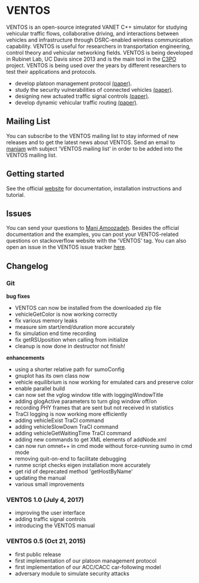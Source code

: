 # VENTOS #

VENTOS is an open-source integrated VANET C++ simulator for studying vehicular traffic flows, collaborative driving, and interactions between vehicles and infrastructure through DSRC-enabled wireless communication capability. VENTOS is useful for researchers in transportation engineering, control theory and vehicular networking fields. VENTOS is being developed in Rubinet Lab, UC Davis since 2013 and is the main tool in the [C3PO](https://www.ece.ucdavis.edu/~chuah/rubinet/projects/c3po.html) project. VENTOS is being used over the years by different researchers to test their applications and protocols. 

+ develop platoon management protocol [(paper)](http://www.sciencedirect.com/science/article/pii/S2214209615000145).
+ study the security vulnerabilities of connected vehicles [(paper)](http://ieeexplore.ieee.org/abstract/document/7120028/).
+ designing new actuated traffic signal controls [(paper)](soon).
+ develop dynamic vehicular traffic routing [(paper)](https://trid.trb.org/view.aspx?id=1393674).

## Mailing List ##

You can subscribe to the VENTOS mailing list to stay informed of new releases and to get the latest news about VENTOS. Send an email to [maniam](mailto:maniam@ucdavis.edu) with subject 'VENTOS mailing list' in order to be added into the VENTOS mailing list.

## Getting started ##

See the official [website](http://maniam.github.io/VENTOS/) for documentation, installation instructions and tutorial.

## Issues ##

You can send your questions to [Mani Amoozadeh](mailto:maniam@ucdavis.edu). Besides the official documentation and the examples, you can post your VENTOS-related questions on stackoverflow website with the 'VENTOS' tag. You can also open an issue in the VENTOS issue tracker [here](https://github.com/ManiAm/VENTOS_Public/issues).

## Changelog ##

### Git ###

**bug fixes**
+ VENTOS can now be installed from the downloaded zip file
+ vehicleGetColor is now working correctly
+ fix various memory leaks
+ measure sim start/end/duration more accurately
+ fix simulation end time recording
+ fix getRSUposition when calling from initialize
+ cleanup is now done in destructor not finish!

**enhancements**
+ using a shorter relative path for sumoConfig
+ gnuplot has its own class now
+ vehicle equilibrium is now working for emulated cars and preserve color
+ enable parallel build
+ can now set the vglog window title with loggingWindowTitle
+ adding glogActive parameters to turn glog window off/on
+ recording PHY frames that are sent but not received in statistics
+ TraCI logging is now working more efficiently
+ adding vehicleExist TraCI command
+ adding vehicleSlowDown TraCI command
+ adding vehicleGetWaitingTime TraCI command
+ adding new commands to get XML elements of addNode.xml
+ can now run omnet++ in cmd mode without force-running sumo in cmd mode
+ removing quit-on-end to facilitate debugging
+ runme script checks eigen installation more accurately
+ get rid of deprecated method 'getHostByName'
+ updating the manual
+ various small improvements

### VENTOS 1.0 (July 4, 2017) ###

+ improving the user interface
+ adding traffic signal controls
+ introducing the VENTOS manual

### VENTOS 0.5 (Oct 21, 2015) ###

+ first public release
+ first implementation of our platoon management protocol
+ first implementation of our ACC/CACC car-following model
+ adversary module to simulate security attacks

